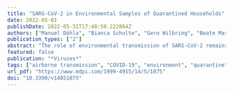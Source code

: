 ```yaml
---
title: "SARS-CoV-2 in Environmental Samples of Quarantined Households"
date: 2022-05-01
publishDate: 2022-05-31T17:48:50.222864Z
authors: ["Manuel Döhla", "Bianca Schulte", "Gero Wilbring", "Beate Mareike Kümmerer", "Christin Döhla", "Esther Sib", "Enrico Richter", "Patrick Frank Ottensmeyer", "Alexandra Haag", "Steffen Engelhart", "Anna Maria Eis-Hübinger", "Martin Exner", "Nico Tom Mutters", "Ricarda Maria Schmithausen", "Hendrik Streeck"]
publication_types: ["2"]
abstract: "The role of environmental transmission of SARS-CoV-2 remains unclear. Thus, the aim of this study was to investigate whether viral contamination of air, wastewater, and surfaces in quarantined households result in a higher risk for exposed persons. For this study, a source population of 21 households under quarantine conditions with at least one person who tested positive for SARS-CoV-2 RNA were randomly selected from a community in North Rhine-Westphalia in March 2020. All individuals living in these households participated in this study and provided throat swabs for analysis. Air and wastewater samples and surface swabs were obtained from each household and analysed using qRT-PCR. Positive swabs were further cultured to analyse for viral infectivity. Out of all the 43 tested adults, 26 (60.47%) tested positive using qRT-PCR. All 15 air samples were qRT-PCR-negative. In total, 10 out of 66 wastewater samples were positive for SARS-CoV-2 (15.15%) and 4 out of 119 surface samples (3.36%). No statistically significant correlation between qRT-PCR-positive environmental samples and the extent of the spread of infection between household members was observed. No infectious virus could be propagated under cell culture conditions. Taken together, our study demonstrates a low likelihood of transmission via surfaces. However, to definitively assess the importance of hygienic behavioural measures in the reduction of SARS-CoV-2 transmission, larger studies should be designed to determine the proportionate contribution of smear vs. droplet transmission."
featured: false
publication: "*Viruses*"
tags: ["airborne transmission", "COVID-19", "environment", "quarantine", "SARS-CoV-2", "smear infection"]
url_pdf: "https://www.mdpi.com/1999-4915/14/5/1075"
doi: "10.3390/v14051075"
---
```


